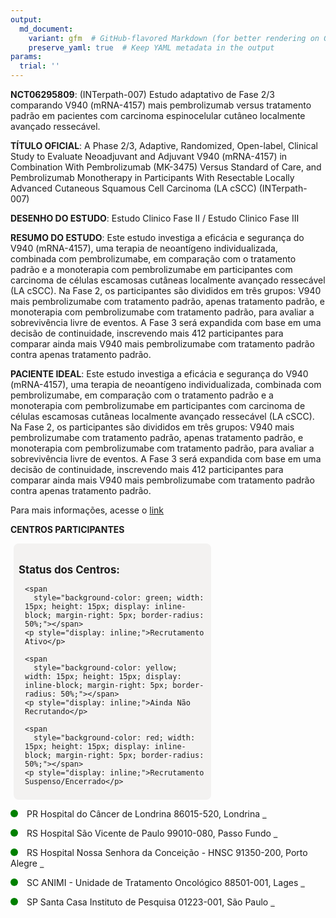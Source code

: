```yaml
---
output: 
  md_document:
    variant: gfm  # GitHub-flavored Markdown (for better rendering on GitHub)
    preserve_yaml: true  # Keep YAML metadata in the output
params:
  trial: ''
---
```


**NCT06295809**: (INTerpath-007) Estudo adaptativo de Fase 2/3
comparando V940 (mRNA-4157) mais pembrolizumab versus tratamento padrão
em pacientes com carcinoma espinocelular cutâneo localmente avançado
ressecável.

**TÍTULO OFICIAL**: A Phase 2/3, Adaptive, Randomized, Open-label,
Clinical Study to Evaluate Neoadjuvant and Adjuvant V940 (mRNA-4157) in
Combination With Pembrolizumab (MK-3475) Versus Standard of Care, and
Pembrolizumab Monotherapy in Participants With Resectable Locally
Advanced Cutaneous Squamous Cell Carcinoma (LA cSCC) (INTerpath-007)

**DESENHO DO ESTUDO**: Estudo Clinico Fase II / Estudo Clinico Fase III

**RESUMO DO ESTUDO**: Este estudo investiga a eficácia e segurança do
V940 (mRNA-4157), uma terapia de neoantígeno individualizada, combinada
com pembrolizumabe, em comparação com o tratamento padrão e a
monoterapia com pembrolizumabe em participantes com carcinoma de células
escamosas cutâneas localmente avançado ressecável (LA cSCC). Na Fase 2,
os participantes são divididos em três grupos: V940 mais pembrolizumabe
com tratamento padrão, apenas tratamento padrão, e monoterapia com
pembrolizumabe com tratamento padrão, para avaliar a sobrevivência livre
de eventos. A Fase 3 será expandida com base em uma decisão de
continuidade, inscrevendo mais 412 participantes para comparar ainda
mais V940 mais pembrolizumabe com tratamento padrão contra apenas
tratamento padrão.

**PACIENTE IDEAL**: Este estudo investiga a eficácia e segurança do V940
(mRNA-4157), uma terapia de neoantígeno individualizada, combinada com
pembrolizumabe, em comparação com o tratamento padrão e a monoterapia
com pembrolizumabe em participantes com carcinoma de células escamosas
cutâneas localmente avançado ressecável (LA cSCC). Na Fase 2, os
participantes são divididos em três grupos: V940 mais pembrolizumabe com
tratamento padrão, apenas tratamento padrão, e monoterapia com
pembrolizumabe com tratamento padrão, para avaliar a sobrevivência livre
de eventos. A Fase 3 será expandida com base em uma decisão de
continuidade, inscrevendo mais 412 participantes para comparar ainda
mais V940 mais pembrolizumabe com tratamento padrão contra apenas
tratamento padrão.

Para mais informações, acesse o
[link](https://clinicaltrials.gov/ct2/show/NCT06295809)

**CENTROS PARTICIPANTES**

<div style="margin-bottom: 8px; margin-left: 5px; padding: 8px; max-width: 300px; background-color: #f3f2f1; border-radius: 8px;">

<h4 style="font-size: 1.2em; font-weight: bold; margin-bottom: 10px;">
Status dos Centros:
</h4>

<div style="margin-left: 10px;">

    <span 
      style="background-color: green; width: 15px; height: 15px; display: inline-block; margin-right: 5px; border-radius: 50%;"></span>
    <p style="display: inline;">Recrutamento Ativo</p>

</div>

<div style="margin-left: 10px;">

    <span 
      style="background-color: yellow; width: 15px; height: 15px; display: inline-block; margin-right: 5px; border-radius: 50%;"></span>
    <p style="display: inline;">Ainda Não Recrutando</p>

</div>

<div style="margin-left: 10px;">

    <span 
      style="background-color: red; width: 15px; height: 15px; display: inline-block; margin-right: 5px; border-radius: 50%;"></span>
    <p style="display: inline;">Recrutamento Suspenso/Encerrado</p>

</div>

</div>

<span style="display: inline-block; width: 12px; height: 12px; border-radius: 50%; margin-right: 10px; padding-bottom: 0px; background-color: green;"></span>
PR Hospital do Câncer de Londrina 86015-520, Londrina
<span style="color: #2E4A7F; text-decoration: none; font-weight: 500; font-size: 0.8">[REPORTAR
ERRO](https://flazar.shinyapps.io/formsapp?study_nct_id=NCT06295809&location_id=HOSPITALDECANCERDELONDRINACLINICALRESEARCHUNITSITE1316LONDRINAPARANA86015520BRAZIL&location_full_name=Hospital%20do%20C%C3%A2ncer%20de%20Londrina%2C%2086015-520%2C%20Londrina&form_type=Reportar%20Erro)</span>

<span style="display: inline-block; width: 12px; height: 12px; border-radius: 50%; margin-right: 10px; padding-bottom: 0px; background-color: green;"></span>
RS Hospital São Vicente de Paulo 99010-080, Passo Fundo
<span style="color: #2E4A7F; text-decoration: none; font-weight: 500; font-size: 0.8">[REPORTAR
ERRO](https://flazar.shinyapps.io/formsapp?study_nct_id=NCT06295809&location_id=ASSOCIACAOHOSPITALARBENEFICENTESAOVICENTEDEPAULOINSTITUTODOCANCERSITE1309PASSOFUNDORIOGRANDEDOSUL99010080BRAZIL&location_full_name=Hospital%20S%C3%A3o%20Vicente%20de%20Paulo%2C%2099010-080%2C%20Passo%20Fundo&form_type=Reportar%20Erro)</span>

<span style="display: inline-block; width: 12px; height: 12px; border-radius: 50%; margin-right: 10px; padding-bottom: 0px; background-color: green;"></span>
RS Hospital Nossa Senhora da Conceição - HNSC 91350-200, Porto Alegre
<span style="color: #2E4A7F; text-decoration: none; font-weight: 500; font-size: 0.8">[REPORTAR
ERRO](https://flazar.shinyapps.io/formsapp?study_nct_id=NCT06295809&location_id=HOSPITALNOSSASENHORADACONCEICAOCENTROINTEGRADODEPESQUISAEMONCOLOGIASITE1300PORTOALEGRERIOGRANDEDOSUL91350200BRAZIL&location_full_name=Hospital%20Nossa%20Senhora%20da%20Concei%C3%A7%C3%A3o%20-%20HNSC%2C%2091350-200%2C%20Porto%20Alegre&form_type=Reportar%20Erro)</span>

<span style="display: inline-block; width: 12px; height: 12px; border-radius: 50%; margin-right: 10px; padding-bottom: 0px; background-color: green;"></span>
SC ANIMI - Unidade de Tratamento Oncológico 88501-001, Lages
<span style="color: #2E4A7F; text-decoration: none; font-weight: 500; font-size: 0.8">[REPORTAR
ERRO](https://flazar.shinyapps.io/formsapp?study_nct_id=NCT06295809&location_id=ANIMIUNIDADEDETRATAMENTOONCOLOGICOSITE1312LAGESSANTACATARINA88501001BRAZIL&location_full_name=ANIMI%20-%20Unidade%20de%20Tratamento%20Oncol%C3%B3gico%2C%2088501-001%2C%20Lages&form_type=Reportar%20Erro)</span>

<span style="display: inline-block; width: 12px; height: 12px; border-radius: 50%; margin-right: 10px; padding-bottom: 0px; background-color: green;"></span>
SP Santa Casa Instituto de Pesquisa 01223-001, São Paulo
<span style="color: #2E4A7F; text-decoration: none; font-weight: 500; font-size: 0.8">[REPORTAR
ERRO](https://flazar.shinyapps.io/formsapp?study_nct_id=NCT06295809&location_id=IPITECSITE1313SAOPAULOSAOPAULO01223001BRAZIL&location_full_name=Santa%20Casa%20Instituto%20de%20Pesquisa%2C%2001223-001%2C%20S%C3%A3o%20Paulo&form_type=Reportar%20Erro)</span>
